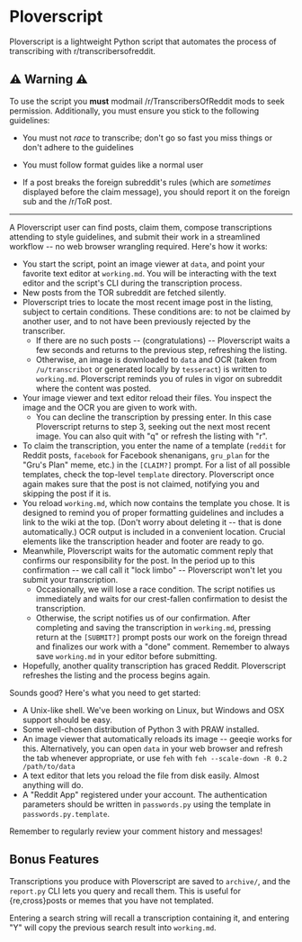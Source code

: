 # Ploverscript
Ploverscript is a lightweight Python script that automates the process of transcribing with r/transcribersofreddit. 

## ⚠️ Warning ⚠️

To use the script you **must** modmail /r/TranscribersOfReddit mods to seek permission. Additionally, you must ensure you stick to the following guidelines:

* You must not *race* to transcribe; don't go so fast you miss things or don't adhere to the guidelines

* You must follow format guides like a normal user

* If a post breaks the foreign subreddit's rules (which are *sometimes* displayed before the claim message), you should report it on the foreign sub and the /r/ToR post.

---

A Ploverscript user can find posts, claim them, compose transcriptions attending to style guidelines, and submit their work in a streamlined workflow -- no web browser wrangling required. Here's how it works:

* You start the script, point an image viewer at `data`, and point your favorite text editor at `working.md`. You will be interacting with the text editor and the script's CLI during the transcription process.
* New posts from the TOR subreddit are fetched silently.
* Ploverscript tries to locate the most recent image post in the listing, subject to certain conditions. These conditions are: to not be claimed by another user, and to not have been previously rejected by the transcriber.
  * If there are no such posts -- (congratulations) -- Ploverscript waits a few seconds and returns to the previous step, refreshing the listing.
  * Otherwise, an image is downloaded to `data` and OCR (taken from `/u/transcribot` or generated locally by `tesseract`) is written to `working.md`. Ploverscript reminds you of rules in vigor on subreddit where the content was posted.
* Your image viewer and text editor reload their files. You inspect the image and the OCR you are given to work with.
  * You can decline the transcription by pressing enter. In this case Ploverscript returns to step 3, seeking out the next most recent image. You can also quit with "q" or refresh the listing with "r".
* To claim the transcription, you enter the name of a template (`reddit` for Reddit posts, `facebook` for Facebook shenanigans, `gru_plan` for the "Gru's Plan" meme, etc.) in the `[CLAIM?]` prompt. For a list of all possible templates, check the top-level `template` directory. Ploverscript once again makes sure that the post is not claimed, notifying you and skipping the post if it is.
* You reload `working.md`, which now contains the template you chose. It is designed to remind you of proper formatting guidelines and includes a link to the wiki at the top. (Don't worry about deleting it -- that is done automatically.) OCR output is included in a convenient location. Crucial elements like the transcription header and footer are ready to go.
* Meanwhile, Ploverscript waits for the automatic comment reply that confirms our responsibility for the post. In the period up to this confirmation -- we call call it "lock limbo" -- Ploverscript won't let you submit your transcription.
  * Occasionally, we will lose a race condition. The script notifies us immediately and waits for our crest-fallen confirmation to desist the transcription.
  * Otherwise, the script notifies us of our confirmation. After completing and saving the transcription in `working.md`, pressing return at the `[SUBMIT?]`  prompt posts our work on the foreign thread and finalizes our work with a "done" comment. Remember to always save `working.md` in your editor before submitting.
* Hopefully, another quality transcription has graced Reddit. Ploverscript refreshes the listing and the process begins again.

Sounds good? Here's what you need to get started:

* A Unix-like shell. We've been working on Linux, but Windows and OSX support should be easy.
* Some well-chosen distribution of Python 3 with PRAW installed.
* An image viewer that automatically reloads its image -- geeqie works for this. Alternatively, you can open `data` in your web browser and refresh the tab whenever appropriate, or use `feh` with `feh --scale-down -R 0.2 /path/to/data`
* A text editor that lets you reload the file from disk easily. Almost anything will do.
* A "Reddit App" registered under your account. The authentication parameters should be written in `passwords.py` using the template in `passwords.py.template`.

Remember to regularly review your comment history and messages!

## Bonus Features

Transcriptions you produce with Ploverscript are saved to `archive/`, and the `report.py` CLI lets you query and recall them. This is useful for {re,cross}posts or memes that you have not templated.

Entering a search string will recall a transcription containing it, and entering "Y" will copy the previous search result into `working.md`. 

